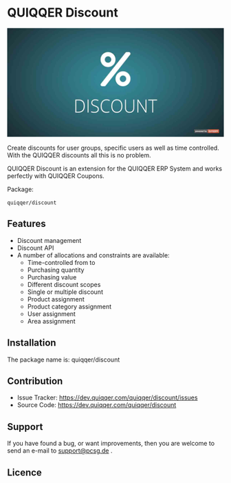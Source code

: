 QUIQQER Discount
========

![Discounts](bin/images/Readme.jpg)

Create discounts for user groups, specific users as well as time controlled.
With the QUIQQER discounts all this is no problem.

QUIQQER Discount is an extension for the QUIQQER ERP System and 
works perfectly with QUIQQER Coupons.

Package:

    quiqqer/discount


Features
--------

- Discount management
- Discount API
- A number of allocations and constraints are available:
    - Time-controlled from to
    - Purchasing quantity
    - Purchasing value
    - Different discount scopes
    - Single or multiple discount
    - Product assignment
    - Product category assignment
    - User assignment
    - Area assignment
     

Installation
------------

The package name is: quiqqer/discount


Contribution
----------

- Issue Tracker: https://dev.quiqqer.com/quiqqer/discount/issues
- Source Code: https://dev.quiqqer.com/quiqqer/discount


Support
-------

If you have found a bug, or want improvements,
then you are welcome to send an e-mail to support@pcsg.de .


Licence
-------

